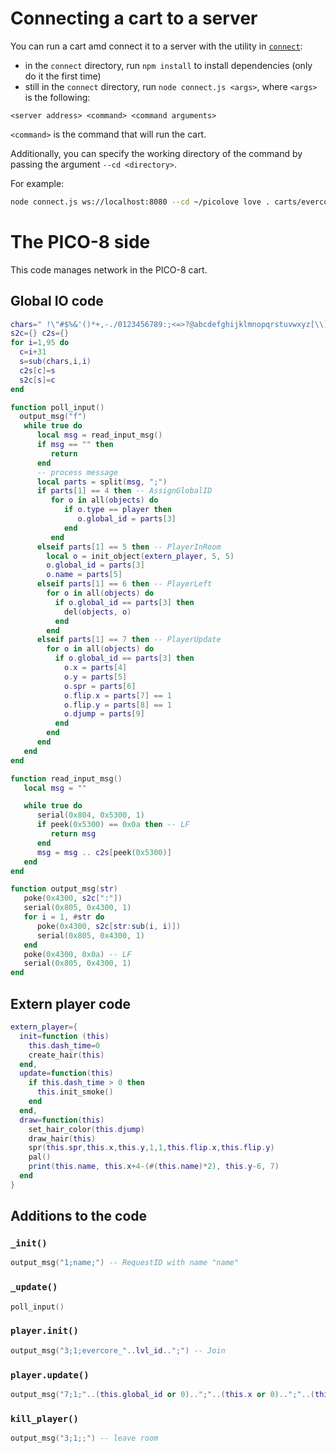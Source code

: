 # Connecting a cart to a server
You can run a cart amd connect it to a server with the utility in [`connect`](connect):
* in the `connect` directory, run `npm install` to install dependencies (only do it the first time)
* still in the `connect` directory, run `node connect.js <args>`, where `<args>` is the following:

`<server address> <command> <command arguments>`

`<command>` is the command that will run the cart.

Additionally, you can specify the working directory of the command by passing the argument `--cd <directory>`.

For example:
```bash
node connect.js ws://localhost:8080 --cd ~/picolove love . carts/evercore.p8
```

# The PICO-8 side
This code manages network in the PICO-8 cart.

## Global IO code
```lua
chars=" !\"#$%&'()*+,-./0123456789:;<=>?@abcdefghijklmnopqrstuvwxyz[\\]^_`abcdefghijklmnopqrstuvwxyz{|}~"
s2c={} c2s={}
for i=1,95 do
  c=i+31
  s=sub(chars,i,i)
  c2s[c]=s
  s2c[s]=c
end

function poll_input()
  output_msg("f")
   while true do
      local msg = read_input_msg()
      if msg == "" then
         return
      end
      -- process message
      local parts = split(msg, ";")
      if parts[1] == 4 then -- AssignGlobalID
         for o in all(objects) do
            if o.type == player then
               o.global_id = parts[3]
            end
         end
      elseif parts[1] == 5 then -- PlayerInRoom
        local o = init_object(extern_player, 5, 5)
        o.global_id = parts[3]
        o.name = parts[5]
      elseif parts[1] == 6 then -- PlayerLeft
        for o in all(objects) do
          if o.global_id == parts[3] then
            del(objects, o)
          end
        end
      elseif parts[1] == 7 then -- PlayerUpdate
        for o in all(objects) do
          if o.global_id == parts[3] then
            o.x = parts[4]
            o.y = parts[5]
            o.spr = parts[6]
            o.flip.x = parts[7] == 1
            o.flip.y = parts[8] == 1
            o.djump = parts[9]
          end
        end
      end
   end
end

function read_input_msg()
   local msg = ""

   while true do
      serial(0x804, 0x5300, 1)
      if peek(0x5300) == 0x0a then -- LF
         return msg
      end
      msg = msg .. c2s[peek(0x5300)]
   end
end

function output_msg(str)
   poke(0x4300, s2c[":"])
   serial(0x805, 0x4300, 1)
   for i = 1, #str do
      poke(0x4300, s2c[str:sub(i, i)])
      serial(0x805, 0x4300, 1)
   end
   poke(0x4300, 0x0a) -- LF
   serial(0x805, 0x4300, 1)
end

```

## Extern player code
```lua
extern_player={
  init=function (this)
    this.dash_time=0
    create_hair(this)
  end,
  update=function(this)
    if this.dash_time > 0 then
      this.init_smoke()
    end
  end,
  draw=function(this)
    set_hair_color(this.djump)
    draw_hair(this)
    spr(this.spr,this.x,this.y,1,1,this.flip.x,this.flip.y)
    pal()
    print(this.name, this.x+4-(#(this.name)*2), this.y-6, 7)
  end
}
```

## Additions to the code
### `_init()`
```lua
output_msg("1;name;") -- RequestID with name "name"
```
### `_update()`
```lua
poll_input()
```
### `player.init()`
```lua
output_msg("3;1;evercore_"..lvl_id..";") -- Join
```
### `player.update()`
```lua
output_msg("7;1;"..(this.global_id or 0)..";"..(this.x or 0)..";"..(this.y or 0)..";"..(this.spr or 0)..";"..(this.flip.x and 1 or 0)..";"..(this.flip.y and 1 or 0)..";"..(this.djump or 0)..";") -- PlayerUpdate
```
### `kill_player()`
```lua
output_msg("3;1;;") -- leave room
```
